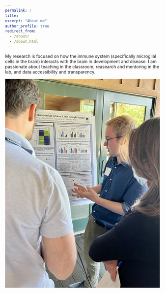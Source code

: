 ```yaml
---
permalink: /
title: 
excerpt: "About me"
author_profile: true
redirect_from: 
  - /about/
  - /about.html
---
```


My research is focused on how the immune system (specifically microglial cells in the brain) interacts with the brain in development and disease. I am passionate about teaching in the classroom, reasearch and mentoring in the lab, and data accessibility and transparency. 

![Glia Camp 2022 Poster](./images/poster_presentation_2.jpg)

